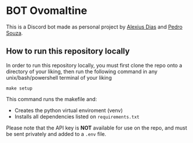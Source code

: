 # BOT Ovomaltine

This is a Discord bot made as personal project by [Alexius Dias](github.com/AlexiusMD) and [Pedro Souza](github.com/Pedro05Souza).

## How to run this repository locally

In order to run this repository locally, you must first clone the repo onto a directory of your liking, then run the following command in any unix/bash/powershell terminal of your liking
```
make setup
```
This command runs the makefile and:
* Creates the python virtual enviroment (venv)
* Installs all dependencies listed on `requirements.txt`

Please note that the API key is **NOT** available for use on the repo, and must be sent privately and added to a `.env` file.